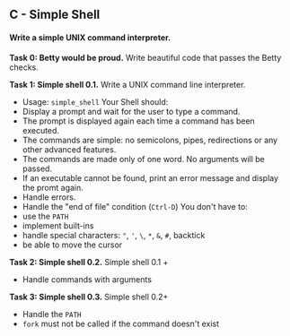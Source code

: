 ## C - Simple Shell
#### Write a simple UNIX command interpreter.

**Task 0: Betty would be proud.**
Write beautiful code that passes the Betty checks.

**Task 1: Simple shell 0.1.**
Write a UNIX command line interpreter.
- Usage: `simple_shell`
Your Shell should:
- Display a prompt and wait for the user to type a command.
- The prompt is displayed again each time a command has been executed.
- The commands are simple: no semicolons, pipes, redirections or any other advanced features.
- The commands are made only of one word. No arguments will be passed.
- If an executable cannot be found, print an error message and display the promt again.
- Handle errors.
- Handle the "end of file" condition (`Ctrl-D`)
You don't have to:
- use the `PATH`
- implement built-ins
- handle special characters: `"`, `'`, `\`, `*`, `&`, `#`, backtick
- be able to move the cursor

**Task 2: Simple shell 0.2.**
Simple shell 0.1 +
- Handle commands with arguments

**Task 3: Simple shell 0.3.**
Simple shell 0.2+
- Handle the `PATH`
- `fork` must not be called if the command doesn't exist
